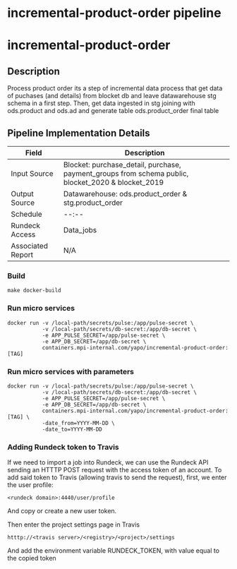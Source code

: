 # incremental-product-order pipeline 

# incremental-product-order

## Description

Process product order its a step of incremental data process that get data of puchases (and details) from blocket db and leave datawarehouse stg schema in a first step. Then, get data ingested in stg joining with ods.product and ods.ad and generate table ods.product_order final table

## Pipeline Implementation Details

|   Field           | Description                                                                |
|-------------------|----------------------------------------------------------------------------|
| Input Source      | Blocket: purchase_detail, purchase, payment_groups from schema public, blocket_2020 & blocket_2019|
| Output Source     | Datawarehouse: ods.product_order & stg.product_order                  |
| Schedule          | --:--                                                                      |
| Rundeck Access    | Data_jobs          |
| Associated Report | N/A                        |


### Build
```
make docker-build
```

### Run micro services
```
docker run -v /local-path/secrets/pulse:/app/pulse-secret \
           -v /local-path/secrets/db-secret:/app/db-secret \
           -e APP_PULSE_SECRET=/app/pulse-secret \
           -e APP_DB_SECRET=/app/db-secret \
           containers.mpi-internal.com/yapo/incremental-product-order:[TAG]
```

### Run micro services with parameters

```
docker run -v /local-path/secrets/pulse:/app/pulse-secret \
           -v /local-path/secrets/db-secret:/app/db-secret \
           -e APP_PULSE_SECRET=/app/pulse-secret \
           -e APP_DB_SECRET=/app/db-secret \
           containers.mpi-internal.com/yapo/incremental-product-order:[TAG] \
           -date_from=YYYY-MM-DD \
           -date_to=YYYY-MM-DD
```

### Adding Rundeck token to Travis

If we need to import a job into Rundeck, we can use the Rundeck API
sending an HTTTP POST request with the access token of an account.
To add said token to Travis (allowing travis to send the request),
first, we enter the user profile:
```
<rundeck domain>:4440/user/profile
```
And copy or create a new user token.

Then enter the project settings page in Travis
```
htttp://<travis server>/<registry>/<project>/settings
```
And add the environment variable RUNDECK_TOKEN, with value equal
to the copied token
